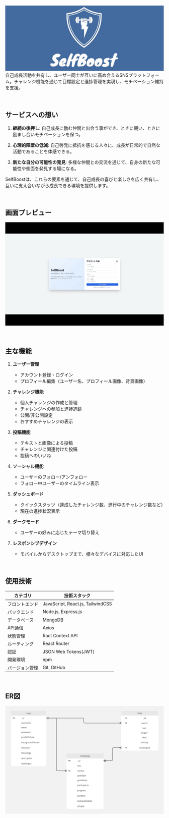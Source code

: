 ﻿![サービスロゴ](./images/SelfBoost-logo.jpg)
 自己成長活動を共有し、ユーザー同士が互いに高め合えるSNSプラットフォーム。チャレンジ機能を通じて目標設定と進捗管理を実現し、モチベーション維持を支援。

<br />

## サービスへの想い
1. **継続の後押し**: 自己成長に励む仲間と出会う事ができ、ときに競い、ときに励まし合いモチベーションを保つ。

2. **心理的障壁の低減**: 自己啓発に抵抗を感じる人々に、成長が日常的で自然な活動であることを体感できる。

3. **新たな自分の可能性の発見**: 多様な仲間との交流を通じて、自身の新たな可能性や側面を発見する場になる。

SelfBoostは、これらの要素を通じて、自己成長の喜びと楽しさを広く共有し、互いに支え合いながら成長できる環境を提供します。

<br />

## 画面プレビュー

![画面プレビュー](./images/SelfBoost-preview.gif)

<br />

## 主な機能

1. **ユーザー管理**
   - アカウント登録・ログイン
   - プロフィール編集（ユーザー名、プロフィール画像、背景画像）

2. **チャレンジ機能**
   - 個人チャレンジの作成と管理
   - チャレンジへの参加と進捗追跡
   - 公開/非公開設定
   - おすすめチャレンジの表示

3. **投稿機能**
   - テキストと画像による投稿
   - チャレンジに関連付けた投稿
   - 投稿へのいいね

4. **ソーシャル機能**
   - ユーザーのフォロー/アンフォロー
   - フォロー中ユーザーのタイムライン表示

5. **ダッシュボード**
   - クイックスタッツ（達成したチャレンジ数、進行中のチャレンジ数など）
   - 現在の進捗状況表示

6. **ダークモード**
   - ユーザーの好みに応じたテーマ切り替え

7. **レスポンシブデザイン**
   - モバイルからデスクトップまで、様々なデバイスに対応したUI


<br />

## 使用技術

| カテゴリ           | 技術スタック                           |
| ----------------- | ------------------------------------  |
| フロントエンド          | JavaScript, React.js, TailwindCSS|
| バックエンド           | Node.js, Express.js               |
| データベース    | MongoDB                                  |
| API通信          |Axios                                   |
| 状態管理       | Ract Context API                          |
| ルーティング | React Router                                |
| 認証             | JSON Web Tokens(JWT)                   |
| 開発環境          | npm                                    |
| バージョン管理     | Git, GitHub                            |

<br />

## ER図

<img src="./images/SelfBoost-ER.jpg" alt="SelfBoost ER">

<br />
